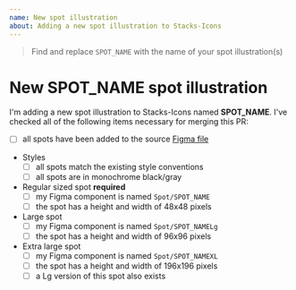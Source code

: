 ```yaml
---
name: New spot illustration
about: Adding a new spot illustration to Stacks-Icons
---
```


> Find and replace `SPOT_NAME` with the name of your spot illustration(s)

# New SPOT_NAME spot illustration

I'm adding a new spot illustration to Stacks-Icons named **SPOT_NAME**. I've checked all of the following items necessary for merging this PR:

- [ ] all spots have been added to the source [Figma file](https://www.figma.com/file/NxAqQAi9i5XsrZSm1WYj6tsM)
- Styles
  - [ ] all spots match the existing style conventions
  - [ ] all spots are in monochrome black/gray
- Regular sized spot **required**
  - [ ] my Figma component is named `Spot/SPOT_NAME`
  - [ ] the spot has a height and width of 48x48 pixels
- Large spot
  - [ ] my Figma component is named `Spot/SPOT_NAMELg`
  - [ ] the spot has a height and width of 96x96 pixels
- Extra large spot
  - [ ] my Figma component is named `Spot/SPOT_NAMEXL`
  - [ ] the spot has a height and width of 196x196 pixels
  - [ ] a Lg version of this spot also exists
